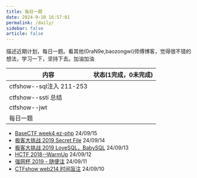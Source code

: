 ```yaml
---
title: 每日一题
date: 2024-9-10 16:57:01
permalink: /daily/
sidebar: false
article: false
---
```


描述近期计划，每日一题。看其他(0raN9e,baozongwi)师傅博客，觉得很不错的想法，学习一下，坚持下去。加油加油

| 内容                      | 状态(1完成，0未完成) |
| ------------------------- | -------------------- |
| ctfshow--sql注入  211-253 |                      |
| ctfshow--ssti 总结        |                      |
| ctfshow--jwt              |                      |
| 每日一题                  |                      |


- [BaseCTF week4 ez-php](https://the0n3.top/pages/a0e9c3/#fin-ez-php)       24/09/15
- [极客大挑战 2019  Secret File](https://the0n3.top/pages/276200/)       24/09/14
- [极客大挑战 2019 LoveSQL，BabySQL](https://the0n3.top/pages/7402d2/)       24/09/13
- [HCTF 2018--WarmUp](https://the0n3.top/pages/36ca45/)      24/09/12
- [强网杯 2019 - 随便注](https://the0n3.top/pages/a7f3bd/)      24/09/11
- [CTFshow web214 时间盲注](https://the0n3.top/pages/dfa81f/)            24/09/10
